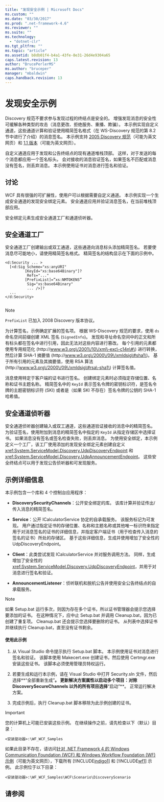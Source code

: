 ```yaml
---
title: "发现安全示例 | Microsoft Docs"
ms.custom: ""
ms.date: "03/30/2017"
ms.prod: ".net-framework-4.6"
ms.reviewer: ""
ms.suite: ""
ms.technology: 
  - "dotnet-clr"
ms.tgt_pltfrm: ""
ms.topic: "article"
ms.assetid: b8db01f4-b4a1-43fe-8e31-26d4e9304a65
caps.latest.revision: 13
author: "BrucePerlerMS"
ms.author: "bruceper"
manager: "mbaldwin"
caps.handback.revision: 13
---
```

# 发现安全示例
Discovery 规范不要求参与发现过程的终结点是安全的。  增强发现消息的安全性可缓解各种类型的攻击（消息更改、拒绝服务、重播、欺骗）。  本示例实现自定义通道，这些通道计算和验证使用精简签名格式（在 WS\-Discovery 规范的第 8.2 节中进行了介绍）的消息签名。  本示例支持 [2005 Discovery 规范](http://go.microsoft.com/fwlink/?LinkId=177912)（可能为英文网页）和 [1.1 版本](http://go.microsoft.com/fwlink/?LinkId=179677)（可能为英文网页）。  
  
 自定义通道应用于发现和公告终结点的现有通道堆栈顶部。  这样，对于发送的每个消息都应用一个签名标头。  会对接收的消息验证签名，如果签名不匹配或消息没有签名，则丢弃消息。  本示例使用证书对消息进行签名和验证。  
  
## 讨论  
 WCF 具有很强的可扩展性，使用户可以根据需要自定义通道。  本示例实现一个生成安全通道的发现安全绑定元素。  安全通道应用并验证消息签名，在当前堆栈顶部应用。  
  
 安全绑定元素生成安全通道工厂和通道侦听器。  
  
## 安全通道工厂  
 安全通道工厂创建输出或双工通道，这些通道向消息标头添加精简签名。  若要使消息尽可能地小，请使用精简签名格式。  精简签名的结构显示在下面的示例中。  
  
```  
<d:Security ... >   
  [<d:Sig Scheme="xs:anyURI"   
         [KeyId="xs:base64Binary"]?  
          Refs="..."  
         [PrefixList]=”xs:NMTOKENS”   
          Sig="xs:base64Binary"   
          ... />]?  
  ...   
</d:Security>  
  
```  
  
> [!NOTE]
>  `PrefixList` 已加入 2008 Discovery 版本协议。  
  
 为计算签名，示例确定扩展的签名项。  根据 WS\-Discovery 规范的要求，使用 `ds` 命名空间前缀创建 XML 签名 \(`SignedInfo`\)。  发现和寻址命名空间中的正文和所有标头都在签名中进行引用，因此无法对这些内容进行篡改。  每个引用的元素都使用专用规范化 \(http:\/\/www.w3.org\/2001\/10\/xml\-exc\-c14n\#\) 进行转换，然后计算 SHA\-1 摘要值 \(http:\/\/www.w3.org\/2000\/09\/xmldsig\#sha1\)。  基于所有引用的元素及其摘要值，使用 RSA 算法 \(http:\/\/www.w3.org\/2000\/09\/xmldsig\#rsa\-sha1\) 计算签名值。  
  
 消息使用特定于客户端的证书进行签名。  创建绑定元素时必须指定存储位置、名称和证书主题名称。  精简签名中的 `KeyId` 表示签名令牌的密钥标识符，是签名令牌的主题密钥标识符 \(SKI\) 或者是（如果 SKI 不存在）签名令牌的公钥的 SHA\-1 哈希值。  
  
## 安全通道侦听器  
 安全通道侦听器创建输入或双工通道，这些通道验证接收的消息中的精简签名。  为验证签名，使用附加到消息的精简签名中指定的 `KeyId` 从指定存储区中选择证书。  如果消息没有签名或签名检查失败，则丢弃消息。  为使用安全绑定，本示例定义一个工厂，该工厂使用添加的发现安全绑定元素创建自定义 <xref:System.ServiceModel.Discovery.UdpDiscoveryEndpoint> 和 <xref:System.ServiceModel.Discovery.UdpAnnouncementEndpoint>。  这些安全终结点可以用于发现公告侦听器和可发现服务。  
  
## 示例详细信息  
 本示例包含一个库和 4 个控制台应用程序：  
  
-   **DiscoverySecurityChannels**：公开安全绑定的库。  该库计算并验证传出\/传入消息的精简签名。  
  
-   **Service**：公开 ICalculatorService 协定的自承载服务。  该服务标记为可发现。  用户通过指定证书的存储位置、名称和主题名称或其他唯一标识符来指定用于对消息签名的证书的详细信息，并指定客户端证书（用于检查传入消息的签名的证书）所处的存储区。  基于这些详细信息，生成并使用增加了安全性的 UdpDiscoveryEndpoint。  
  
-   **Client**：此类尝试发现 ICalculatorService 并对服务调用方法。  同样，生成增加了安全性的 <xref:System.ServiceModel.Discovery.UdpDiscoveryEndpoint>，并用于对消息进行签名和验证。  
  
-   **AnnouncementListener**：侦听联机和脱机公告并使用安全公告终结点的自承载服务。  
  
> [!NOTE]
>  如果 Setup.bat 运行多次，则因为存在多个证书，所以证书管理器会提示您选择要添加的证书。  在这种情况下，应中止 Setup.bat 并调用 Cleanup.bat，因为已创建了重复项。  Cleanup.bat 还会提示您选择要删除的证书。  从列表中选择证书并继续执行 Cleanup.bat，直至没有证书剩余。  
  
#### 使用此示例  
  
1.  从 Visual Studio 命令提示执行 Setup.bat 脚本。  本示例使用证书对消息进行签名和验证。  该脚本使用 Makecert.exe 创建证书，然后使用 Certmgr.exe 安装这些证书。  该脚本必须使用管理员特权运行。  
  
2.  若要生成和运行本示例，请在 Visual Studio 中打开 Security.sln 文件，然后选择**“全部重新生成”**。  更新解决方案属性以启动多个项目：对除 DiscoverySecureChannels 以外的所有项目选择**“启动”**。  正常运行解决方案。  
  
3.  完成示例后，执行 Cleanup.bat 脚本移除为此示例创建的证书。  
  
> [!IMPORTANT]
>  您的计算机上可能已安装这些示例。  在继续操作之前，请先检查以下（默认）目录：  
>   
>  `<安装驱动器>:\WF_WCF_Samples`  
>   
>  如果此目录不存在，请访问[针对 .NET Framework 4 的 Windows Communication Foundation \(WCF\) 和 Windows Workflow Foundation \(WF\) 示例](http://go.microsoft.com/fwlink/?LinkId=150780)（可能为英文网页），下载所有 [!INCLUDE[indigo1](../../../../includes/indigo1-md.md)] 和 [!INCLUDE[wf1](../../../../includes/wf1-md.md)] 示例。  此示例位于以下目录：  
>   
>  `<安装驱动器>:\WF_WCF_Samples\WCF\Scenario\DiscoveryScenario`  
  
## 请参阅